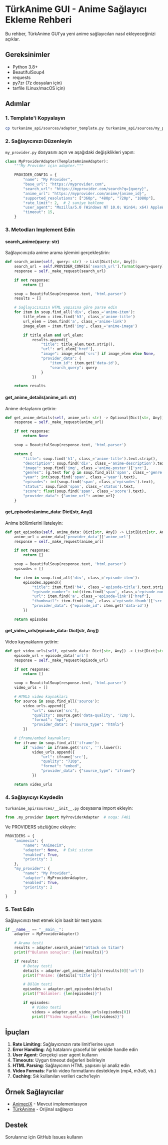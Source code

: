 # TürkAnime GUI - Anime Sağlayıcı Ekleme Rehberi

Bu rehber, TürkAnime GUI'ya yeni anime sağlayıcıları nasıl ekleyeceğinizi açıklar.

## Gereksinimler

- Python 3.8+
- BeautifulSoup4
- requests
- py7zr (7z dosyaları için)
- tarfile (Linux/macOS için)

## Adımlar

### 1. Template'i Kopyalayın

```bash
cp turkanime_api/sources/adapter_template.py turkanime_api/sources/my_provider.py
```

### 2. Sağlayıcınızı Düzenleyin

`my_provider.py` dosyasını açın ve aşağıdaki değişiklikleri yapın:

```python
class MyProviderAdapter(TemplateAnimeAdapter):
    """My Provider için adapter."""

    PROVIDER_CONFIG = {
        "name": "My Provider",
        "base_url": "https://myprovider.com",
        "search_url": "https://myprovider.com/search?q={query}",
        "anime_url": "https://myprovider.com/anime/{anime_id}",
        "supported_resolutions": ["360p", "480p", "720p", "1080p"],
        "rate_limit": 2,  # 2 saniye bekleme
        "user_agent": "Mozilla/5.0 (Windows NT 10.0; Win64; x64) AppleWebKit/537.36",
        "timeout": 15,
    }
```

### 3. Metodları Implement Edin

#### search_anime(query: str)

Sağlayıcınızda anime arama işlemini gerçekleştirin:

```python
def search_anime(self, query: str) -> List[Dict[str, Any]]:
    search_url = self.PROVIDER_CONFIG['search_url'].format(query=query)
    response = self._make_request(search_url)

    if not response:
        return []

    soup = BeautifulSoup(response.text, 'html.parser')
    results = []

    # Sağlayıcınızın HTML yapısına göre parse edin
    for item in soup.find_all('div', class_='anime-item'):
        title_elem = item.find('h3', class_='anime-title')
        url_elem = item.find('a', class_='anime-link')
        image_elem = item.find('img', class_='anime-image')

        if title_elem and url_elem:
            results.append({
                "title": title_elem.text.strip(),
                "url": url_elem['href'],
                "image": image_elem['src'] if image_elem else None,
                "provider_data": {
                    "item_id": item.get('data-id'),
                    "search_query": query
                }
            })

    return results
```

#### get_anime_details(anime_url: str)

Anime detaylarını getirin:

```python
def get_anime_details(self, anime_url: str) -> Optional[Dict[str, Any]]:
    response = self._make_request(anime_url)

    if not response:
        return None

    soup = BeautifulSoup(response.text, 'html.parser')

    return {
        "title": soup.find('h1', class_='anime-title').text.strip(),
        "description": soup.find('div', class_='anime-description').text.strip(),
        "image": soup.find('img', class_='anime-poster')['src'],
        "genres": [g.text for g in soup.find_all('span', class_='genre')],
        "year": int(soup.find('span', class_='year').text),
        "episodes": int(soup.find('span', class_='episodes').text),
        "status": soup.find('span', class_='status').text,
        "score": float(soup.find('span', class_='score').text),
        "provider_data": {"anime_url": anime_url}
    }
```

#### get_episodes(anime_data: Dict[str, Any])

Anime bölümlerini listeleyin:

```python
def get_episodes(self, anime_data: Dict[str, Any]) -> List[Dict[str, Any]]:
    anime_url = anime_data['provider_data']['anime_url']
    response = self._make_request(anime_url)

    if not response:
        return []

    soup = BeautifulSoup(response.text, 'html.parser')
    episodes = []

    for item in soup.find_all('div', class_='episode-item'):
        episodes.append({
            "title": item.find('h4', class_='episode-title').text.strip(),
            "episode_number": int(item.find('span', class_='episode-number').text),
            "url": item.find('a', class_='episode-link')['href'],
            "thumbnail": item.find('img', class_='episode-thumb')['src'],
            "provider_data": {"episode_id": item.get('data-id')}
        })

    return episodes
```

#### get_video_urls(episode_data: Dict[str, Any])

Video kaynaklarını getirin:

```python
def get_video_urls(self, episode_data: Dict[str, Any]) -> List[Dict[str, Any]]:
    episode_url = episode_data['url']
    response = self._make_request(episode_url)

    if not response:
        return []

    soup = BeautifulSoup(response.text, 'html.parser')
    video_urls = []

    # HTML5 video kaynakları
    for source in soup.find_all('source'):
        video_urls.append({
            "url": source['src'],
            "quality": source.get('data-quality', '720p'),
            "format": "mp4",
            "provider_data": {"source_type": "html5"}
        })

    # iframe/embed kaynakları
    for iframe in soup.find_all('iframe'):
        if 'video' in iframe.get('src', '').lower():
            video_urls.append({
                "url": iframe['src'],
                "quality": "720p",
                "format": "embed",
                "provider_data": {"source_type": "iframe"}
            })

    return video_urls
```

### 4. Sağlayıcıyı Kaydedin

`turkanime_api/sources/__init__.py` dosyasına import ekleyin:

```python
from .my_provider import MyProviderAdapter  # noqa: F401
```

Ve PROVIDERS sözlüğüne ekleyin:

```python
PROVIDERS = {
    "animecix": {
        "name": "AnimeciX",
        "adapter": None,  # Eski sistem
        "enabled": True,
        "priority": 1
    },
    "my_provider": {
        "name": "My Provider",
        "adapter": MyProviderAdapter,
        "enabled": True,
        "priority": 2
    }
}
```

### 5. Test Edin

Sağlayıcınızı test etmek için basit bir test yazın:

```python
if __name__ == "__main__":
    adapter = MyProviderAdapter()

    # Arama testi
    results = adapter.search_anime("attack on titan")
    print(f"Bulunan sonuçlar: {len(results)}")

    if results:
        # Detay testi
        details = adapter.get_anime_details(results[0]['url'])
        print(f"Anime: {details['title']}")

        # Bölüm testi
        episodes = adapter.get_episodes(details)
        print(f"Bölümler: {len(episodes)}")

        if episodes:
            # Video testi
            videos = adapter.get_video_urls(episodes[0])
            print(f"Video kaynakları: {len(videos)}")
```

## İpuçları

1. **Rate Limiting**: Sağlayıcınızın rate limit'lerine uyun
2. **Error Handling**: Ağ hatalarını graceful bir şekilde handle edin
3. **User Agent**: Gerçekçi user agent kullanın
4. **Timeouts**: Uygun timeout değerleri belirleyin
5. **HTML Parsing**: Sağlayıcının HTML yapısını iyi analiz edin
6. **Video Formats**: Farklı video formatlarını destekleyin (mp4, m3u8, vb.)
7. **Caching**: Sık kullanılan verileri cache'leyin

## Örnek Sağlayıcılar

- [AnimeciX](https://animecix.net) - Mevcut implementasyon
- [TürkAnime](https://turkanime.tv) - Orijinal sağlayıcı

## Destek

Sorularınız için GitHub Issues kullanın
